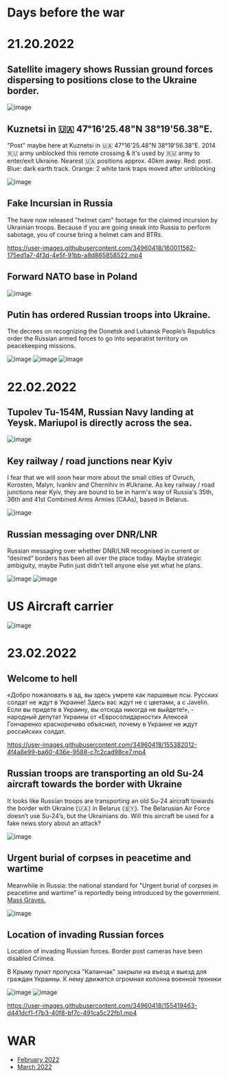 # Days before the war

# 21.20.2022

## Satellite imagery shows Russian ground forces dispersing to positions close to the Ukraine border.

![image](https://user-images.githubusercontent.com/34960418/154871560-ed7f6e32-af14-4f69-bee0-37fa14eb3108.png)


## Kuznetsi in 🇺🇦 47°16'25.48"N 38°19'56.38"E.

"Post" maybe here at Kuznetsi in 🇺🇦 47°16'25.48"N 38°19'56.38"E. 2014 🇷🇺 army unblocked this remote crossing & it's used by 🇷🇺 army to enter/exit Ukraine. Nearest 🇺🇦 positions approx. 40km away. Red: post. Blue: dark earth track. Orange: 2 white tank traps moved after unblocking

![image](https://user-images.githubusercontent.com/34960418/154959514-ab760106-1081-4e0f-9a87-3ce14bf1bd22.png)


## Fake Incursian in Russia

The have now released "helmet cam" footage for the claimed incursion by Ukrainian troops. Because if you are going sneak into Russia to perform sabotage, you of course bring a helmet cam and BTRs.

https://user-images.githubusercontent.com/34960418/160011562-175ed1a7-4f3d-4e5f-91bb-a8d865858522.mp4


## Forward NATO base in Poland

![image](https://user-images.githubusercontent.com/34960418/155025466-b3f7cce1-6ad6-47c2-a1f3-20acc56cfbb2.png)


## Putin has ordered Russian troops into Ukraine.

The decrees on recognizing the Donetsk and Luhansk People’s Republics order the Russian armed forces to go into separatist territory on peacekeeping missions.

![image](https://user-images.githubusercontent.com/34960418/155029424-ac3011ba-4a67-4881-a5f7-7c4bfaaffecd.png)
![image](https://user-images.githubusercontent.com/34960418/155029461-d8f486d7-0c7f-4701-8871-3f92f6797688.png)
![image](https://user-images.githubusercontent.com/34960418/155030492-ea88b9f0-ae0d-457d-9e14-d15c3562ed41.png)


# 22.02.2022

## Tupolev Tu-154M, Russian Navy landing at Yeysk. Mariupol is directly across the sea. 

![image](https://user-images.githubusercontent.com/34960418/155035690-862febdc-1c5c-4117-be4d-8ebe17d860d9.png)


## Key railway / road junctions near Kyiv

I fear that we will soon hear more about the small cities of Ovruch, Korosten, Malyn, Ivankiv and Chernihiv in #Ukraine. As key railway / road junctions near Kyiv, they are bound to be in harm's way of Russia's 35th, 36th and 41st Combined Arms Armies (CAAs), based in Belarus.

![image](https://user-images.githubusercontent.com/34960418/155044070-8a39eb95-23c3-4415-b6da-691725b52ead.png)


## Russian messaging over DNR/LNR

Russian messaging over whether DNR/LNR recognised in current or “desired” borders has been all over the place today. Maybe strategic ambiguity, maybe Putin just didn’t tell anyone else yet what he plans. 

![image](https://user-images.githubusercontent.com/34960418/155144889-e870cb58-95b8-460a-b12a-5a41fdf5fa77.png)
![image](https://user-images.githubusercontent.com/34960418/155145053-9f7ba740-d4ec-4c64-9a94-7e34ca4e938a.png)


# US Aircraft carrier

![image](https://user-images.githubusercontent.com/34960418/155243200-86961e17-d50e-4369-81bf-fab947e596eb.png)



# 23.02.2022

## Welcome to hell

«Добро пожаловать в ад, вы здесь умрете как паршивые псы. Русских солдат не ждут в Украине! Здесь вас ждут не с цветами, а с Javelin. Если вы придете в Украину, вы отсюда никогда не выйдете!», - народный депутат Украины от «Евросолидарности» Алексей Гончаренко красноречиво объяснил, почему в Украине не ждут российских солдат.

https://user-images.githubusercontent.com/34960418/155382012-4f4a8e99-ba60-436e-9588-c7c2cad98ce7.mp4


## Russian troops are transporting an old Su-24 aircraft towards the border with Ukraine

It looks like Russian troops are transporting an old Su-24 aircraft towards the border with Ukraine (🇺🇦) in Belarus (🇧🇾). The Belarusian Air Force doesn’t use Su-24’s, but the Ukrainians do. Will this aircraft be used for a fake news story about an attack? 

![image](https://user-images.githubusercontent.com/34960418/155388586-394091e4-205d-4212-a377-3dcc0f586cd8.png)


## Urgent burial of corpses in peacetime and wartime

Meanwhile in Russia: the national standard for "Urgent burial of corpses in peacetime and wartime" is reportedly being introduced by the government. [Mass Graves.](https://en.newizv.ru/article/general/13-12-2021/grave-in-law-state-adopts-national-standard-for-mass-graves?fbclid=IwAR3hC23laheVX16evjBbaw1q0msJF25oxEFU_bk8btW1f2VsZlhebHNpSHQ)

![image](https://user-images.githubusercontent.com/34960418/155390059-1c8a860b-5ad4-4677-bee8-8e8412ef1875.png)


## Location of invading Russian forces

Location of invading Russian forces. Border post cameras have been disabled Crimea.

В Крыму пункт пропуска "Каланчак" закрыли на въезд и выезд для граждан Украины. К нему движется огромная колонна военной техники

![image](https://user-images.githubusercontent.com/34960418/155418413-ff2702f9-6fd5-486b-9f7a-a2e1339317f2.png)
![image](https://user-images.githubusercontent.com/34960418/155419693-b577f668-918f-4e4c-883d-e64dd9d1dbb1.png)


https://user-images.githubusercontent.com/34960418/155419463-d441dcf1-f7b3-40f8-bf7c-491ca5c22fb1.mp4


# WAR

- [February 2022](/02.2022)
- [March 2022](/03.2022)

